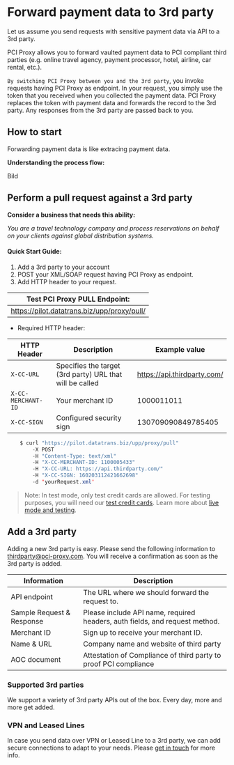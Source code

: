 # Forward payment data to 3rd party

Let us assume you send requests with sensitive payment data via API to a 3rd party.

PCI Proxy allows you to forward vaulted payment data to PCI compliant third parties (e.g. online travel agency, payment processor, hotel, airline, car rental, etc.). 

`By switching PCI Proxy between you and the 3rd party`, you invoke requests having PCI Proxy as endpoint. In your request, you simply use the token that you received when you collected the payment data. PCI Proxy replaces the token with payment data and forwards the record to the 3rd party. Any responses from the 3rd party are passed back to you. 

## How to start

Forwarding payment data is like extracing payment data.

**Understanding the process flow:**

Bild

## Perform a pull request against a 3rd party

**Consider a business that needs this ability:**

*You are a travel technology company and process reservations on behalf on your clients against global distribution systems.*

#### Quick Start Guide:

1. Add a 3rd party to your account
2. POST your XML/SOAP request having PCI Proxy as endpoint.
2. Add HTTP header to your request.


| Test PCI Proxy PULL Endpoint: |
| -- |
| https://pilot.datatrans.biz/upp/proxy/pull/|

- Required HTTP header:


| HTTP Header      | Description                                                        | Example value
| -------------- | -------------------------------------------------------------------| ---
| `X-CC-URL` | Specifies the target (3rd party) URL that will be called | https://api.thirdparty.com/
| `X-CC-MERCHANT-ID` | Your merchant ID | 1000011011
| `X-CC-SIGN` | Configured security sign | 130709090849785405
            

```java
    $ curl "https://pilot.datatrans.biz/upp/proxy/pull" 
        -X POST 
        -H "Content-Type: text/xml" 
        -H "X-CC-MERCHANT-ID: 1100005433" 
        -H "X-CC-URL: https://api.thirdparty.com/" 
        -H "X-CC-SIGN: 160203112421662698" 
        -d 'yourRequest.xml'
```

> Note: In test mode, only test credit cards are allowed. For testing purposes, you will need our [test credit cards](https://www.datatrans.ch/showcase/test-cc-numbers). Learn more about [live mode and testing](live_mode-test.html).

## Add a 3rd party

Adding a new 3rd party is easy. Please send the following information to [thirdparty@pci-proxy.com](mailto:thirdparty@pci-proxy.com). You will receive a confirmation as soon as the 3rd party is added.

|Information| Description   |
|---|---|
|API endpoint|The URL where we should forward the request to.|
|Sample Request & Response|Please include API name, required headers, auth fields, and request method.|
| Merchant ID | Sign up to receive your merchant ID.| 
| Name & URL | Company name and website of third party |
| AOC document| Attestation of Compliance of third party to proof PCI compliance |


### Supported 3rd parties

We support a variety of 3rd party APIs out of the box. Every day, more and more get added.

### VPN and Leased Lines

In case you send data over VPN or Leased Line to a 3rd party, we can add secure connections to adapt to your needs. Please [get in touch](start@pci-proxy.com) for more info.